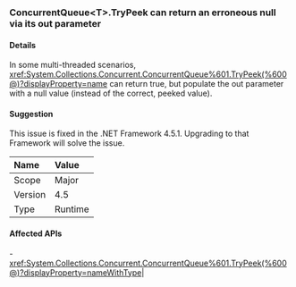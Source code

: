 ### ConcurrentQueue&lt;T&gt;.TryPeek can return an erroneous null via its out parameter

#### Details

In some multi-threaded scenarios, <xref:System.Collections.Concurrent.ConcurrentQueue%601.TryPeek(%600@)?displayProperty=name> can return true, but populate the out parameter with a null value (instead of the correct, peeked value).

#### Suggestion

This issue is fixed in the .NET Framework 4.5.1. Upgrading to that Framework will solve the issue.

| Name    | Value       |
|:--------|:------------|
| Scope   |Major|
|Version|4.5|
|Type|Runtime

#### Affected APIs

-<xref:System.Collections.Concurrent.ConcurrentQueue%601.TryPeek(%600@)?displayProperty=nameWithType></li></ul>|
